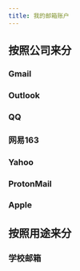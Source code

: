 ```yaml
---
title: 我的邮箱账户
---
```


## 按照公司来分

### Gmail
### Outlook
### QQ
### 网易163
### Yahoo
### ProtonMail
### Apple
## 按照用途来分
### 学校邮箱
####
